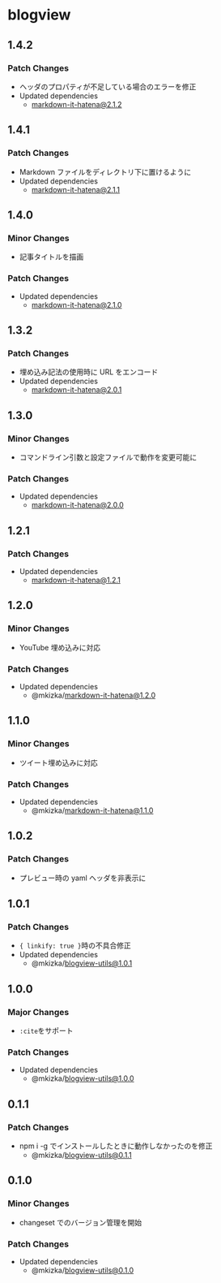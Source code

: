 # blogview

## 1.4.2

### Patch Changes

- ヘッダのプロパティが不足している場合のエラーを修正
- Updated dependencies
  - markdown-it-hatena@2.1.2

## 1.4.1

### Patch Changes

- Markdown ファイルをディレクトリ下に置けるように
- Updated dependencies
  - markdown-it-hatena@2.1.1

## 1.4.0

### Minor Changes

- 記事タイトルを描画

### Patch Changes

- Updated dependencies
  - markdown-it-hatena@2.1.0

## 1.3.2

### Patch Changes

- 埋め込み記法の使用時に URL をエンコード
- Updated dependencies
  - markdown-it-hatena@2.0.1

## 1.3.0

### Minor Changes

- コマンドライン引数と設定ファイルで動作を変更可能に

### Patch Changes

- Updated dependencies
  - markdown-it-hatena@2.0.0

## 1.2.1

### Patch Changes

- Updated dependencies
  - markdown-it-hatena@1.2.1

## 1.2.0

### Minor Changes

- YouTube 埋め込みに対応

### Patch Changes

- Updated dependencies
  - @mkizka/markdown-it-hatena@1.2.0

## 1.1.0

### Minor Changes

- ツイート埋め込みに対応

### Patch Changes

- Updated dependencies
  - @mkizka/markdown-it-hatena@1.1.0

## 1.0.2

### Patch Changes

- プレビュー時の yaml ヘッダを非表示に

## 1.0.1

### Patch Changes

- `{ linkify: true }`時の不具合修正
- Updated dependencies
  - @mkizka/blogview-utils@1.0.1

## 1.0.0

### Major Changes

- `:cite`をサポート

### Patch Changes

- Updated dependencies
  - @mkizka/blogview-utils@1.0.0

## 0.1.1

### Patch Changes

- npm i -g でインストールしたときに動作しなかったのを修正
  - @mkizka/blogview-utils@0.1.1

## 0.1.0

### Minor Changes

- changeset でのバージョン管理を開始

### Patch Changes

- Updated dependencies
  - @mkizka/blogview-utils@0.1.0
